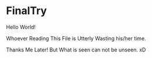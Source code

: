 # FinalTry

Hello World! 

Whoever Reading This File is Utterly Wasting his/her time.

Thanks Me Later! But What is seen can not be unseen. xD
